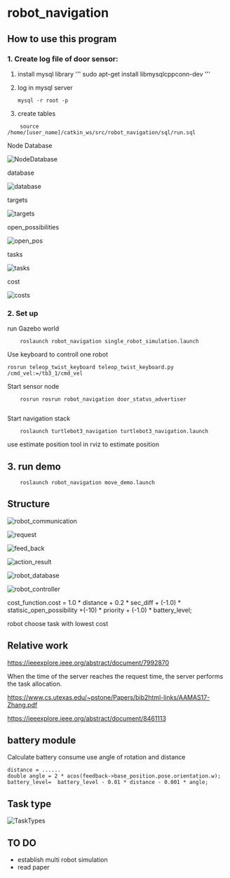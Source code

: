 # robot_navigation
## How to use this program

### 1.  Create log file of door sensor:
1. install mysql library
'''
sudo apt-get install libmysqlcppconn-dev
'''

2. log in mysql server 

    `mysql -r root -p`

3. create tables
```
    source /home/[user_name]/catkin_ws/src/robot_navigation/sql/run.sql
```

Node Database

![NodeDatabase](./img/robot-NodeAndDatabase.png)


database 

![database](./img/robot-database.png)

targets

![targets](./img/targets.png)

open_possibilities

![open_pos](./img/open_possibilities.png)

tasks

![tasks](./img/tasks.png)

cost

![costs](./img/costs.png)

### 2. Set up

run Gazebo world

```
    roslaunch robot_navigation single_robot_simulation.launch
```
Use keyboard to controll one robot 

```
rosrun teleop_twist_keyboard teleop_twist_keyboard.py /cmd_vel:=/tb3_1/cmd_vel
```

Start sensor node

```
    rosrun rosrun robot_navigation door_status_advertiser
	
```
Start navigation stack

```
    roslaunch turtlebot3_navigation turtlebot3_navigation.launch

```
use estimate position tool in rviz to estimate position

## 3. run demo
```
    roslaunch robot_navigation move_demo.launch
```
## Structure

![robot_communication](./img/robot-communication.png)

![request](./img/robot-CentralizedPoolTaskRequest.png)

![feed_back](./img/robot-CentralizedPoolActionFeedback.png)

![action_result](./img/robot-CentralizedPoolActionResult.png)

![robot_database](./img/robot-database.png)

![robot_controller](./img/robot-robotController.png)


cost_function.cost = 1.0 * distance + 0.2 * sec_diff + (-1.0) * statisic_open_possibility +(-10) * priority  +  (-1.0) * battery_level;

robot choose task with lowest cost


## Relative work

https://ieeexplore.ieee.org/abstract/document/7992870

When the time of the server reaches the request time, the server performs the task allocation. 

https://www.cs.utexas.edu/~pstone/Papers/bib2html-links/AAMAS17-Zhang.pdf

https://ieeexplore.ieee.org/abstract/document/8461113


## battery module

Calculate battery consume use angle of rotation and distance

```
distance = ......
double angle = 2 * acos(feedback->base_position.pose.orientation.w);
battery_level=  battery_level - 0.01 * distance - 0.001 * angle;

```

## Task type

![TaskTypes](./img/robot-TaskTypes.png)

## TO DO

- establish multi robot simulation
- read paper

